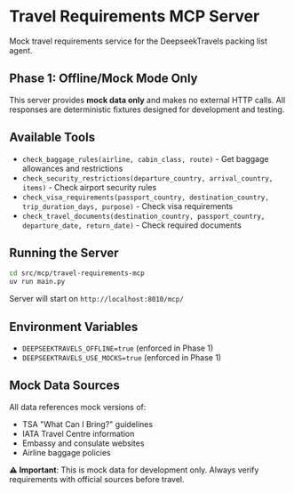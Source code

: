 # Travel Requirements MCP Server

Mock travel requirements service for the DeepseekTravels packing list agent.

## Phase 1: Offline/Mock Mode Only

This server provides **mock data only** and makes no external HTTP calls. All responses are deterministic fixtures designed for development and testing.

## Available Tools

- `check_baggage_rules(airline, cabin_class, route)` - Get baggage allowances and restrictions
- `check_security_restrictions(departure_country, arrival_country, items)` - Check airport security rules
- `check_visa_requirements(passport_country, destination_country, trip_duration_days, purpose)` - Check visa requirements  
- `check_travel_documents(destination_country, passport_country, departure_date, return_date)` - Check required documents

## Running the Server

```bash
cd src/mcp/travel-requirements-mcp
uv run main.py
```

Server will start on `http://localhost:8010/mcp/`

## Environment Variables

- `DEEPSEEKTRAVELS_OFFLINE=true` (enforced in Phase 1)
- `DEEPSEEKTRAVELS_USE_MOCKS=true` (enforced in Phase 1)

## Mock Data Sources

All data references mock versions of:
- TSA "What Can I Bring?" guidelines
- IATA Travel Centre information  
- Embassy and consulate websites
- Airline baggage policies

**⚠️ Important**: This is mock data for development only. Always verify requirements with official sources before travel.